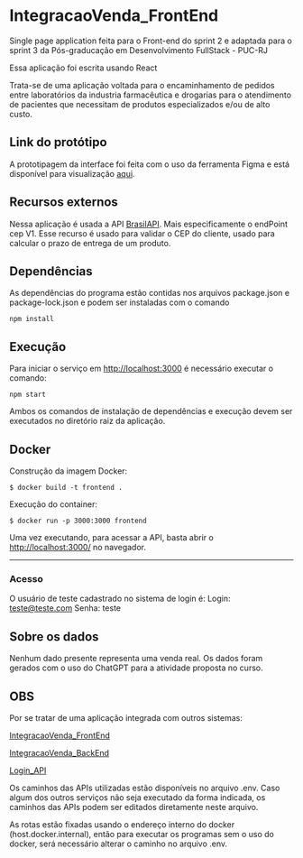 # IntegracaoVenda_FrontEnd

Single page application feita para o Front-end do sprint 2 e adaptada para o sprint 3 da Pós-graducação em Desenvolvimento FullStack - PUC-RJ

Essa aplicação foi escrita usando React

Trata-se de uma aplicação voltada para o encaminhamento de pedidos entre laboratórios da industria farmacêutica e drogarias para o atendimento de pacientes que necessitam de produtos especializados e/ou de alto custo.

## Link do protótipo
A prototipagem da interface foi feita com o uso da ferramenta Figma e está disponível para visualização [aqui](https://www.figma.com/file/UT1xbZtPxRangUXBnSY3rB/Sprint2?type=design&node-id=0%3A1&mode=design&t=BdMemTHVmsWOurm1-1).

## Recursos externos
Nessa aplicação é usada a API [BrasilAPI](https://brasilapi.com.br/docs#). Mais especificamente o endPoint cep V1. Esse recurso é usado para validar o CEP do cliente, usado para calcular o prazo de entrega de um produto.

## Dependências

As dependências do programa estão contidas nos arquivos package.json e package-lock.json e podem ser instaladas com o comando 

    npm install

## Execução
Para iniciar o serviço em [http://localhost:3000](http://localhost:3000) é necessário executar o comando:

    npm start

Ambos os comandos de instalação de dependências e execução devem ser executados no diretório raiz da aplicação.

## Docker

Construção da imagem Docker:

```
$ docker build -t frontend .
```
Execução do container:

```
$ docker run -p 3000:3000 frontend
```

Uma vez executando, para acessar a API, basta abrir o [http://localhost:3000/](http://localhost:3000/) no navegador.

---

### Acesso
O usuário de teste cadastrado no sistema de login é:
Login: teste@teste.com
Senha: teste 

## Sobre os dados
Nenhum dado presente representa uma venda real. Os dados foram gerados com o uso do ChatGPT para a atividade proposta no curso.

## OBS

Por se tratar de uma aplicação integrada com outros sistemas:

[IntegracaoVenda_FrontEnd](https://github.com/glgaspar/IntegracaoVenda_FrontEnd.git)

[IntegracaoVenda_BackEnd](https://github.com/glgaspar/IntegracaoVenda_BackEnd.git)

[Login_API](https://github.com/glgaspar/Login_API.git)

Os caminhos das APIs utilizadas estão disponíveis no arquivo .env. Caso algum dos outros serviços não seja executado da forma indicada, os caminhos das APIs podem ser editados diretamente neste arquivo.

As rotas estão fixadas usando o endereço interno do docker (host.docker.internal), então para executar os programas sem o uso do docker, será necessário alterar o caminho no arquivo .env.

